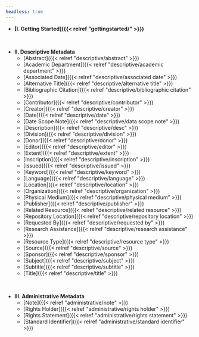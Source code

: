 ```yaml
---
headless: true
---
```


- **[I. Getting Started]({{< relref "gettingstarted/" >}})**
<br />

- **II. Descriptive Metadata**
  - [Abstract]({{< relref "descriptive/abstract" >}})
  - [Academic Department]({{< relref "descriptive/academic department" >}})
  - [Associated Date]({{< relref "descriptive/associated date" >}})
  - [Alternative Title]({{< relref "descriptive/alternative title" >}})
  - [Bibliographic Citation]({{< relref "descriptive/bibliographic citation" >}})
  - [Contributor]({{< relref "descriptive/contributor" >}})
  - [Creator]({{< relref "descriptive/creator" >}})
  - [Date]({{< relref "descriptive/date" >}})
  - [Date Scope Note]({{< relref "descriptive/data scope note" >}})
  - [Description]({{< relref "descriptive/desc" >}})
  - [Division]({{< relref "descriptive/division" >}})
  - [Donor]({{< relref "descriptive/donor" >}})
  - [Editor]({{< relref "descriptive/editor" >}})
  - [Extent]({{< relref "descriptive/extent" >}})
  - [Inscription]({{< relref "descriptive/inscription" >}})
  - [Issued]({{< relref "descriptive/issued" >}})
  - [Keyword]({{< relref "descriptive/keyword" >}})
  - [Language]({{< relref "descriptive/language" >}})
  - [Location]({{< relref "descriptive/location" >}})
  - [Organization]({{< relref "descriptive/organization" >}})
  - [Physical Medium]({{< relref "descriptive/physical medium" >}})
  - [Publisher]({{< relref "descriptive/publisher" >}})
  - [Related Resource]({{< relref "descriptive/related resource" >}})
  - [Repository Location]({{< relref "descriptive/repository location" >}})
  - [Requested By]({{< relref "descriptive/requested by" >}})
  - [Research Assistance]({{< relref "descriptive/research assistance" >}})
  - [Resource Type]({{< relref "descriptive/resource type" >}})
  - [Source]({{< relref "descriptive/source" >}})
  - [Sponsor]({{< relref "descriptive/sponsor" >}})
  - [Subject]({{< relref "descriptive/subject" >}})
  - [Subtitle]({{< relref "descriptive/subtitle" >}})
  - [Title]({{< relref "descriptive/title" >}})
<br />

- **III. Administrative Metadata**
  - [Note]({{< relref "administrative/note" >}})
  - [Rights Holder]({{< relref "administrative/rights holder" >}})
  - [Rights Statement]({{< relref "administrative/rights statement" >}})
  - [Standard Identifier]({{< relref "administrative/standard identifier" >}})
